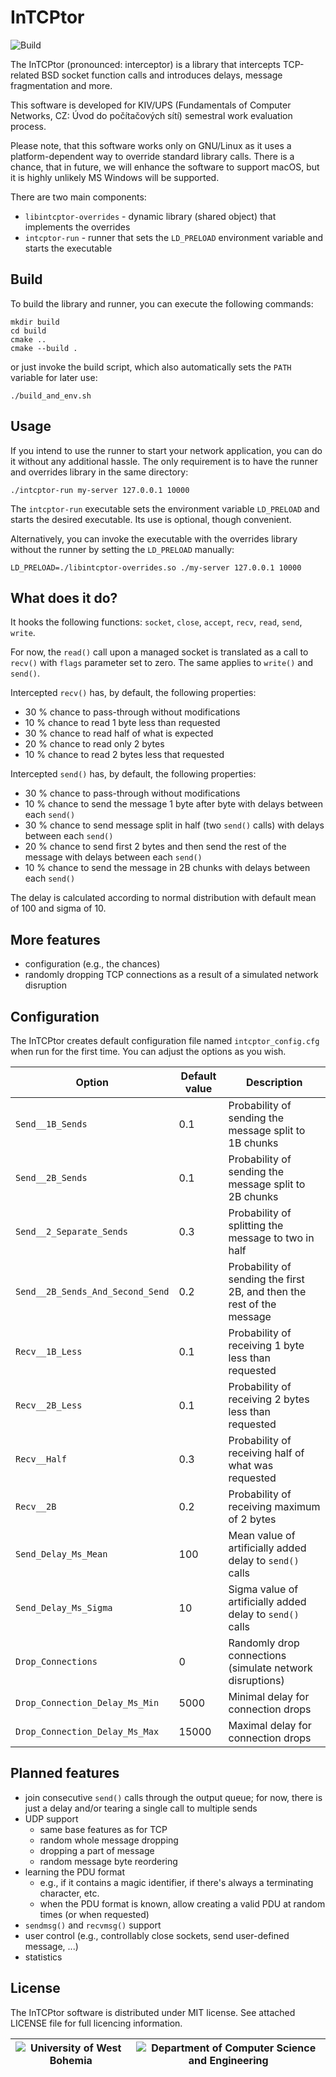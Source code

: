 # InTCPtor

![Build](https://github.com/MartinUbl/InTCPtor/actions/workflows/cmake-single-platform.yml/badge.svg)

The InTCPtor (pronounced: interceptor) is a library that intercepts TCP-related BSD socket function calls and introduces delays, message fragmentation and more.

This software is developed for KIV/UPS (Fundamentals of Computer Networks, CZ: Úvod do počítačových sítí) semestral work evaluation process. 

Please note, that this software works only on GNU/Linux as it uses a platform-dependent way to override standard library calls. There is a chance, that in future, we will enhance the software to support macOS, but it is highly unlikely MS Windows will be supported.

There are two main components:
- `libintcptor-overrides` - dynamic library (shared object) that implements the overrides
- `intcptor-run` - runner that sets the `LD_PRELOAD` environment variable and starts the executable

## Build

To build the library and runner, you can execute the following commands:

```
mkdir build
cd build
cmake ..
cmake --build .
```

or just invoke the build script, which also automatically sets the `PATH` variable for later use:

```
./build_and_env.sh
```

## Usage

If you intend to use the runner to start your network application, you can do it without any additional hassle. The only requirement is to have the runner and overrides library in the same directory:

```
./intcptor-run my-server 127.0.0.1 10000
```

The `intcptor-run` executable sets the environment variable `LD_PRELOAD` and starts the desired executable. Its use is optional, though convenient.

Alternatively, you can invoke the executable with the overrides library without the runner by setting the `LD_PRELOAD` manually:

```
LD_PRELOAD=./libintcptor-overrides.so ./my-server 127.0.0.1 10000
```

## What does it do?

It hooks the following functions: `socket`, `close`, `accept`, `recv`, `read`, `send`, `write`.

For now, the `read()` call upon a managed socket is translated as a call to `recv()` with `flags` parameter set to zero. The same applies to `write()` and `send()`.

Intercepted `recv()` has, by default, the following properties:
* 30 % chance to pass-through without modifications
* 10 % chance to read 1 byte less than requested
* 30 % chance to read half of what is expected
* 20 % chance to read only 2 bytes
* 10 % chance to read 2 bytes less that requested

Intercepted `send()` has, by default, the following properties:
* 30 % chance to pass-through without modifications
* 10 % chance to send the message 1 byte after byte with delays between each `send()`
* 30 % chance to send message split in half (two `send()` calls) with delays between each `send()`
* 20 % chance to send first 2 bytes and then send the rest of the message with delays between each `send()`
* 10 % chance to send the message in 2B chunks with delays between each `send()`

The delay is calculated according to normal distribution with default mean of 100 and sigma of 10.

## More features

* configuration (e.g., the chances)
* randomly dropping TCP connections as a result of a simulated network disruption

## Configuration

The InTCPtor creates default configuration file named `intcptor_config.cfg` when run for the first time. You can adjust the options as you wish.

|Option|Default value|Description|
|--|--|--|
|`Send__1B_Sends`|0.1|Probability of sending the message split to 1B chunks|
|`Send__2B_Sends`|0.1|Probability of sending the message split to 2B chunks|
|`Send__2_Separate_Sends`|0.3|Probability of splitting the message to two in half|
|`Send__2B_Sends_And_Second_Send`|0.2|Probability of sending the first 2B, and then the rest of the message|
|`Recv__1B_Less`|0.1|Probability of receiving 1 byte less than requested|
|`Recv__2B_Less`|0.1|Probability of receiving 2 bytes less than requested|
|`Recv__Half`|0.3|Probability of receiving half of what was requested|
|`Recv__2B`|0.2|Probability of receiving maximum of 2 bytes|
|`Send_Delay_Ms_Mean`|100|Mean value of artificially added delay to `send()` calls|
|`Send_Delay_Ms_Sigma`|10|Sigma value of artificially added delay to `send()` calls|
|`Drop_Connections`|0|Randomly drop connections (simulate network disruptions)|
|`Drop_Connection_Delay_Ms_Min`|5000|Minimal delay for connection drops|
|`Drop_Connection_Delay_Ms_Max`|15000|Maximal delay for connection drops|

## Planned features

* join consecutive `send()` calls through the output queue; for now, there is just a delay and/or tearing a single call to multiple sends
* UDP support
    * same base features as for TCP
    * random whole message dropping
    * dropping a part of message
    * random message byte reordering
* learning the PDU format
    * e.g., if it contains a magic identifier, if there's always a terminating character, etc.
    * when the PDU format is known, allow creating a valid PDU at random times (or when requested)
* `sendmsg()` and `recvmsg()` support
* user control (e.g., controllably close sockets, send user-defined message, ...)
* statistics

## License

The InTCPtor software is distributed under MIT license. See attached LICENSE file for full licencing information.

|![University of West Bohemia](https://www.zcu.cz/en/assets/logo.svg)|![Department of Computer Science and Engineering](https://www.kiv.zcu.cz/site/documents/verejne/katedra/dokumenty/dcse-logo-barevne.png)|
|--|--|